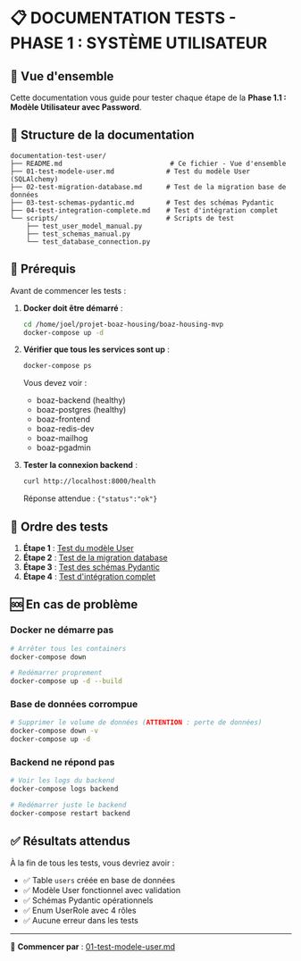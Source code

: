 # 📋 DOCUMENTATION TESTS - PHASE 1 : SYSTÈME UTILISATEUR

## 🎯 Vue d'ensemble

Cette documentation vous guide pour tester chaque étape de la **Phase 1.1 : Modèle Utilisateur avec Password**.

## 📁 Structure de la documentation

```
documentation-test-user/
├── README.md                           # Ce fichier - Vue d'ensemble
├── 01-test-modele-user.md             # Test du modèle User (SQLAlchemy)
├── 02-test-migration-database.md      # Test de la migration base de données
├── 03-test-schemas-pydantic.md        # Test des schémas Pydantic
├── 04-test-integration-complete.md    # Test d'intégration complet
└── scripts/                           # Scripts de test
    ├── test_user_model_manual.py
    ├── test_schemas_manual.py
    └── test_database_connection.py
```

## 🚀 Prérequis

Avant de commencer les tests :

1. **Docker doit être démarré** :
   ```bash
   cd /home/joel/projet-boaz-housing/boaz-housing-mvp
   docker-compose up -d
   ```

2. **Vérifier que tous les services sont up** :
   ```bash
   docker-compose ps
   ```
   Vous devez voir :
   - boaz-backend (healthy)
   - boaz-postgres (healthy)
   - boaz-frontend
   - boaz-redis-dev
   - boaz-mailhog
   - boaz-pgadmin

3. **Tester la connexion backend** :
   ```bash
   curl http://localhost:8000/health
   ```
   Réponse attendue : `{"status":"ok"}`

## 📝 Ordre des tests

1. **Étape 1** : [Test du modèle User](./01-test-modele-user.md)
2. **Étape 2** : [Test de la migration database](./02-test-migration-database.md)  
3. **Étape 3** : [Test des schémas Pydantic](./03-test-schemas-pydantic.md)
4. **Étape 4** : [Test d'intégration complet](./04-test-integration-complete.md)

## 🆘 En cas de problème

### Docker ne démarre pas
```bash
# Arrêter tous les containers
docker-compose down

# Redémarrer proprement
docker-compose up -d --build
```

### Base de données corrompue
```bash
# Supprimer le volume de données (ATTENTION : perte de données)
docker-compose down -v
docker-compose up -d
```

### Backend ne répond pas
```bash
# Voir les logs du backend
docker-compose logs backend

# Redémarrer juste le backend
docker-compose restart backend
```

## ✅ Résultats attendus

À la fin de tous les tests, vous devriez avoir :
- ✅ Table `users` créée en base de données
- ✅ Modèle User fonctionnel avec validation
- ✅ Schémas Pydantic opérationnels
- ✅ Enum UserRole avec 4 rôles
- ✅ Aucune erreur dans les tests

---

📍 **Commencer par** : [01-test-modele-user.md](./01-test-modele-user.md)